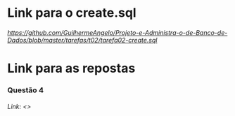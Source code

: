 # Link para o create.sql
###### https://github.com/GuilhermeAngelo/Projeto-e-Administra-o-de-Banco-de-Dados/blob/master/tarefas/t02/tarefa02-create.sql

# Link para as repostas

### Questão 4
 
###### Link: <>